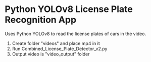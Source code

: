 # Python YOLOv8 License Plate Recognition App
 Uses Python YOLOv8 to read the license plates of cars in the video.

1. Create folder "videos" and place mp4 in it
2. Run Combined_License_Plate_Detector_v2.py
3. Output video is "video_output" folder
